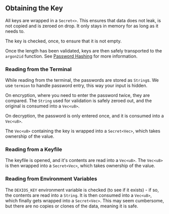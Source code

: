 ## Obtaining the Key

All keys are wrapped in a `Secret<>`. This ensures that data does not leak, is not copied and is zeroed on drop. It only stays in memory for as long as it needs to.

The key is checked, once, to ensure that it is not empty.

Once the length has been validated, keys are then safely transported to the `argon2id` function. See [Password Hashing](#password-hashing) for more information.

### Reading from the Terminal

While reading from the terminal, the passwords are stored as `String`s. We use `termion` to handle password entry, this way your input is hidden.

On encryption, where you need to enter the password twice, they are compared. The `String` used for validation is safely zeroed out, and the original is consumed into a `Vec<u8>`.

On decryption, the password is only entered once, and it is consumed into a `Vec<u8>`.

The `Vec<u8>` containing the key is wrapped into a `Secret<Vec>`, which takes ownership of the value.

### Reading from a Keyfile

The keyfile is opened, and it's contents are read into a `Vec<u8>`. The `Vec<u8>` is then wrapped into a `Secret<Vec>`, which takes ownership of the value.

### Reading from Environment Variables

The `DEXIOS_KEY` environment variable is checked (to see if it exists) - if so, the contents are read into a `String`. It is then consumed into a `Vec<u8>`, which finally gets wrapped into a `Secret<Vec>`. This may seem cumbersome, but there are no copies or clones of the data, meaning it is safe.